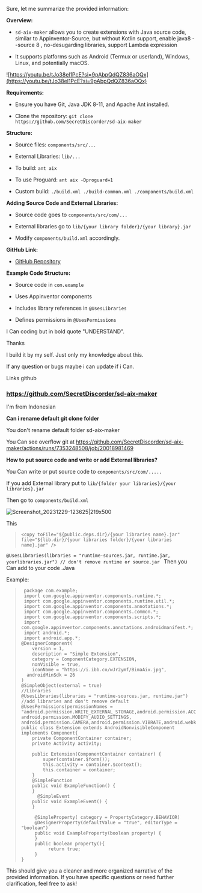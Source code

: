 Sure, let me summarize the provided information:

**Overview:**

- `sd-aix-maker` allows you to create extensions with Java source code, similar to Appinventor-Source, but without Kotlin support, enable java8 --source 8 , no-desugarding libraries, support Lambda expression

- It supports platforms such as Android (Termux or userland), Windows, Linux, and potentially macOS.


![https://youtu.be/tJo38el1PcE?si=9pAbpQdQZ836aOQx](https://youtu.be/tJo38el1PcE?si=9pAbpQdQZ836aOQx)

**Requirements:**

- Ensure you have Git, Java JDK 8-11, and Apache Ant installed.

- Clone the repository: `git clone https://github.com/SecretDiscorder/sd-aix-maker`

**Structure:**

- Source files: `components/src/...`

- External Libraries: `lib/...`

- To build: `ant aix`

- To use Proguard: `ant aix -Dproguard=1`

- Custom build: `./build.xml ./build-common.xml ./components/build.xml`


**Adding Source Code and External Libraries:**

- Source code goes to `components/src/com/...`

- External libraries go to `lib/{your library folder}/{your library}.jar`

- Modify `components/build.xml` accordingly.


**GitHub Link:**

- [GitHub Repository](https://github.com/SecretDiscorder/sd-aix-maker)


**Example Code Structure:**

- Source code in `com.example`

- Uses Appinventor components

- Includes library references in `@UsesLibraries`

- Defines permissions in `@UsesPermissions`


I Can coding but in bold quote "UNDERSTAND". 

Thanks

I build it by my self. Just only my knowledge about this.

If any question or bugs maybe i can update if i Can.

Links github

### https://github.com/SecretDiscorder/sd-aix-maker

 I'm from Indonesian

**Can i rename default git clone folder**

You don't rename default folder sd-aix-maker

You Can see overflow git at https://github.com/SecretDiscorder/sd-aix-maker/actions/runs/7353248508/job/20018981469


**How to put source code and write or add External libraries?**

You Can write or put source code to `components/src/com/.....`

If you add External library put to `lib/{folder your libraries}/{your libraries}.jar`

Then go to `components/build.xml`

![Screenshot_20231229-123625|219x500](upload://7Ik915SQKy5uBLX94kVi2832PWJ.jpeg)

This

>`<copy toFile="${public.deps.dir}/{your libraries name}.jar" `
>`file="${lib.dir}/{your libraries folder}/{your libraries name}.jar" />`

`@UsesLibraries(libraries = "runtime-sources.jar, runtime.jar, yourlibraries.jar") // don't remove runtime or source.jar
`
Then you Can add to your code .Java 

Example:

>      package com.example; 
>      import com.google.appinventor.components.runtime.*; 
>      import com.google.appinventor.components.runtime.util.*;
>      import com.google.appinventor.components.annotations.*;
>      import com.google.appinventor.components.common.*;
>      import com.google.appinventor.components.scripts.*;
>      import com.google.appinventor.components.annotations.androidmanifest.*;
>      import android.*;
>      import android.app.*;
>     @DesignerComponent(
>         version = 1,
>         description = "Simple Extension",
>         category = ComponentCategory.EXTENSION,
>         nonVisible = true,
>         iconName = "https://i.ibb.co/wJr2ymf/BimaAix.jpg",
> 		androidMinSdk = 26
>     )
>     @SimpleObject(external = true)
>     //Libraries
>     @UsesLibraries(libraries = "runtime-sources.jar, runtime.jar") //add libraries and don't remove default
>     @UsesPermissions(permissionNames = "android.permission.WRITE_EXTERNAL_STORAGE,android.permission.ACCESS_DOWNLOAD_MANAGER,android.permission.ACCESS_FINE_LOCATION,android.permission.RECORD_AUDIO, android.permission.MODIFY_AUDIO_SETTINGS, android.permission.CAMERA,android.permission.VIBRATE,android.webkit.resource.VIDEO_CAPTURE,android.webkit.resource.AUDIO_CAPTURE,android.launcher.permission.INSTALL_SHORTCUT,android.permission.ACTION_MANAGE_OVERLAY_PERMISSION,android.permission.CLEAR_APP_CACHE,android.permission.SYSTEM_ALERT_WINDOW,android.permission.HIDE_OVERLAY_WINDOWS,android.permission.QUERY_ALL_PACKAGES,android.permission.INTERNET,android.permission.MANAGE_EXTERNAL_STORAGE,android.permission.REQUEST_DELETE_PACKAGES,android.permission.REQUEST_INSTALL_PACKAGES,com.android.launcher.permission.INSTALL_SHORTCUT")
>     public class Extension extends AndroidNonvisibleComponent implements Component{
>         private ComponentContainer container;
>         private Activity activity;
> 
>         public Extension(ComponentContainer container) {
>             super(container.$form());
>             this.activity = container.$context();
>             this.container = container;
>         }
> 	      @SimpleFunction
>         public void ExampleFunction() {
>         }
>       	@SimpleEvent
>         public void ExampleEvent() {
>         }
>     
>          @SimpleProperty( category = PropertyCategory.BEHAVIOR)
>          @DesignerProperty(defaultValue = "true", editorType = "boolean")
>          public void ExampleProperty(boolean property) {
>          }
>          public boolean property(){
>               return true;
>          }
>     }


This should give you a cleaner and more organized narrative of the provided information. If you have specific questions or need further clarification, feel free to ask!
